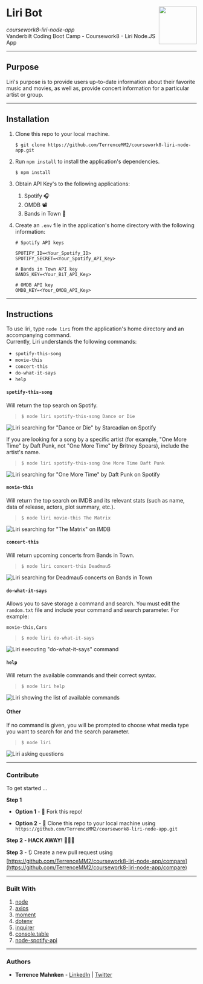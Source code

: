 # Liri Bot  <img align="right" width="100" height="100" src="https://cdn.pixabay.com/photo/2018/05/15/20/47/microphone-3404243_960_720.png">
_coursework8-liri-node-app_  
Vanderbilt Coding Boot Camp - Coursework8 - Liri Node.JS App  

- - -

## Purpose  
Liri's purpose is to provide users up-to-date information about their favorite music and movies, as well as, provide concert information for a particular artist or group.

- - -

## Installation  
1. Clone this repo to your local machine.  

   ```$ git clone https://github.com/TerrenceMM2/coursework8-liri-node-app.git```  

2. Run `npm install` to install the application's dependencies.  

   ```$ npm install```  

3. Obtain API Key's to the following applications:
   1. Spotify 🎧  
   2. OMDB 📽  
   3. Bands in Town 🎤  


4. Create an `.env` file in the application's home directory with the following information:  
   ```
   # Spotify API keys

   SPOTIFY_ID=<Your_Spotify_ID>
   SPOTIFY_SECRET=<Your_Spotify_API_Key>

   # Bands in Town API key
   BANDS_KEY=<Your_BiT_API_Key>

   # OMDB API key
   OMDB_KEY=<Your_OMDB_API_Key>
   ```

- - -

## Instructions  
  
To use liri, type `node liri` from the application's home directory and an accompanying command.  
Currently, Liri understands the following commands:  
* `spotify-this-song`  
* `movie-this`  
* `concert-this`  
* `do-what-it-says`  
* `help`  

#### `spotify-this-song`  
Will return the top search on Spotify.  

> ```$ node liri spotify-this-song Dance or Die```  
  
![Liri searching for "Dance or Die" by Starcadian on Spotify](../media/node_liri_spotify.gif?raw=true)

If you are looking for a song by a specific artist (for example, "One More Time" by Daft Punk, not "One More Time" by Britney Spears), include the artist's name.  

> ```$ node liri spotify-this-song One More Time Daft Punk```  
  
![Liri searching for "One More Time" by Daft Punk on Spotify](../media/node_liri_spotify_artist.gif?raw=true)

#### `movie-this`
Will return the top search on IMDB and its relevant stats (such as name, data of release, actors, plot summary, etc.).  

> ```$ node liri movie-this The Matrix```  
  
![Liri searching for "The Matrix" on IMDB](../media/node_liri_movie.gif?raw=true)

#### `concert-this`
Will return upcoming concerts from Bands in Town.  

> ```$ node liri concert-this Deadmau5```
  
![Liri searching for Deadmau5 concerts on Bands in Town](../media/node_liri_concert.gif?raw=true)

#### `do-what-it-says`
Allows you to save storage a command and search. You must edit the `random.txt` file and include your command and search parameter. For example:
  
```movie-this,Cars```  

> ```$ node liri do-what-it-says```
  
![Liri executing "do-what-it-says" command](../media/node_liri_do.gif?raw=true)

#### `help`
Will return the available commands and their correct syntax.  

> ```$ node liri help```
  
![Liri showing the list of available commands](../media/node_liri_help.gif?raw=true)

#### Other
If no command is given, you will be prompted to choose what media type you want to search for and the search parameter.  

> ```$ node liri```
  
![Liri asking questions](../media/node_liri.gif?raw=true)
  
- - -

### Contribute  

To get started ...

**Step 1**

- **Option 1** - 🍴 Fork this repo!

- **Option 2** - 👯 Clone this repo to your local machine using `https://github.com/TerrenceMM2/coursework8-liri-node-app.git`

**Step 2** - **HACK AWAY!** 🔨🔨🔨

**Step 3** - 🔃 Create a new pull request using [https://github.com/TerrenceMM2/coursework8-liri-node-app/compare](https://github.com/TerrenceMM2/coursework8-liri-node-app/compare)

- - -

### Built With
1. [node](https://nodejs.org/en/)
2. [axios](https://www.npmjs.com/package/axios)  
3. [moment](https://www.npmjs.com/package/moment)
4. [dotenv](https://www.npmjs.com/package/dotenv)
5. [inquirer](https://www.npmjs.com/package/inquirer)
6. [console.table](https://www.npmjs.com/package/console.table)
7. [node-spotify-api](https://www.npmjs.com/package/node-spotify-api)

- - -

### Authors
* **Terrence Mahnken** - [LinkedIn](https://www.linkedin.com/in/terrencemahnken/) | [Twitter](https://twitter.com/TerrenceMahnken)
